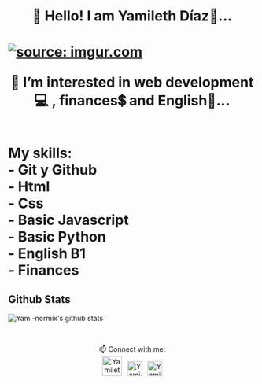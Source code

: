 <h1 align="center" text-align = "center">👋 Hello! I am Yamileth Díaz💛...<h1>
 <a href="https://imgur.com/wBzJa5w"><img src="https://i.imgur.com/wBzJa5w.png" title="source: imgur.com" /></a>

<p align="center">👀 I’m interested in web development💻 , finances💲 and English📙...<p>
 <br>
 My skills:<br>
 - Git y Github<br>
 - Html<br>
 - Css<br>
 - Basic Javascript<br>
 - Basic Python<br>
 - English B1<br>
 - Finances<br>

<h2>Github Stats</h2>
 
![Yami-normix's github stats](https://github-readme-stats.vercel.app/api?username=yami-normix&show_icons=true&theme=tokyonight)

 <br>
 <p align="center">📫 Connect with me:
<br><a href="https://twitter.com/Yami_Diaz_896"><img src="https://cdn.worldvectorlogo.com/logos/twitter-6.svg" title="Twitter" alt="Yamileth Díaz profile" width="40"/></a>
&ensp;<a href="https://www.linkedin.com/in/yamileth-d%C3%ADaz-107246205/"><img src="https://cdn.worldvectorlogo.com/logos/linkedin-icon-2.svg" title="Linkedin" alt="Yamileth Díaz Linkedin account" width="30"/></a>
&ensp;<a href="https://www.facebook.com/profile.php?id=100054517436718" target="blank"><img src="https://raw.githubusercontent.com/rahuldkjain/github-profile-readme-generator/master/src/images/icons/Social/facebook.svg" alt="Yamileth Díaz" height="30" width="30" /></a><p>
 
  
 



<!---
yami-normix/yami-normix is a ✨ special ✨ repository because its `README.md` (this file) appears on your GitHub profile.
You can click the Preview link to take a look at your changes.
--->
